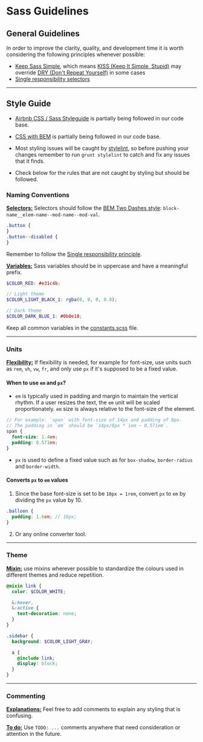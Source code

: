 # Sass Guidelines

## General Guidelines

In order to improve the clarity, quality, and development time it is worth considering the following principles whenever possible:

- [Keep Sass Simple](https://www.sitepoint.com/keep-sass-simple/), which means [KISS (Keep It Simple, Stupid)](https://en.wikipedia.org/wiki/KISS_principle) may override [DRY (Don't Repeat Yourself)](https://en.wikipedia.org/wiki/Don't_repeat_yourself) in some cases
- [Single responsibility selectors](https://en.bem.info/methodology/css/#single-responsibility-principle)

---

## Style Guide

- [Airbnb CSS / Sass Styleguide](https://github.com/airbnb/css/blob/master/README.md) is partially being followed in our code base.

- [CSS with BEM](https://en.bem.info/methodology/css/) is partially being followed in our code base.

- Most styling issues will be caught by [stylelint](https://github.com/stylelint/stylelint/blob/master/README.md), so before pushing your changes remember to run `grunt stylelint` to catch and fix any issues that it finds.

- Check below for the rules that are not caught by styling but should be followed.

### Naming Conventions

<a id="naming-conventions-selectors"></a>
**[Selectors:](#naming-conventions-selectors)** Selectors should follow the [BEM Two Dashes style](https://en.bem.info/methodology/naming-convention/#two-dashes-style): `block-name__elem-name--mod-name--mod-val`.

```scss
.button {
}
.button--disabled {
}
```

Remember to follow the [Single responsibility principle](https://en.bem.info/methodology/css/#single-responsibility-principle).

<a id="naming-conventions-variables"></a>
**[Variables:](#naming-conventions-variables)** Sass variables should be in uppercase and have a meaningful prefix.

```scss
$COLOR_RED: #e31c4b;

// Light theme
$COLOR_LIGHT_BLACK_1: rgba(0, 0, 0, 0.8);

// Dark theme
$COLOR_DARK_BLUE_1: #0b0e18;
```

Keep all common variables in the [constants.scss](https://github.com/deriv-com/smarttrader/blob/master/src/sass/_common/base/constants.scss) file.

---

### Units

<a id="units-flexibility"></a>
**[Flexibility:](#units-flexibility)** If flexibility is needed, for example for font-size, use units such as `rem`, `vh`, `vw`, `fr`, and only use `px` if it's supposed to be a fixed value.

#### When to use `em` and `px`?

- `em` is typically used in padding and margin to maintain the vertical rhythm. If a user resizes the text, the `em` unit will be scaled proportionately. `em` size is always relative to the font-size of the element.

```scss
// For example: `span` with font-size of 14px and padding of 8px.
// The padding in `em` should be `14px/8px * 1em ~ 0.571em`.
span {
  font-size: 1.4em;
  padding: 0.571em;
}
```

- `px` is used to define a fixed value such as for `box-shadow`, `border-radius` and `border-width`.

#### Converts `px` to `em` values

1. Since the base font-size is set to be `10px = 1rem`, convert `px` to `em` by dividing the `px` value by 10.

```scss
.balloon {
  padding: 1.6em; // 16px;
}
```

2. Or any online converter tool.

---

### Theme

<a id="theme-mixin"></a>
**[Mixin:](#theme-mixin)** use mixins wherever possible to standardize the colours used in different themes and reduce repetition.

```scss
@mixin link {
  color: $COLOR_WHITE;

  &:hover,
  &:active {
    text-decoration: none;
  }
}

.sidebar {
  background: $COLOR_LIGHT_GRAY;

  a {
    @include link;
    display: block;
  }
}
```

---

### Commenting

<a id="commenting-explanations"></a>
**[Explanations:](#commenting-explanations)** Feel free to add comments to explain any styling that is confusing.

<a id="commenting-todo"></a>
**[To do:](#commenting-todo)** Use `TODO: ...` comments anywhere that need consideration or attention in the future.
